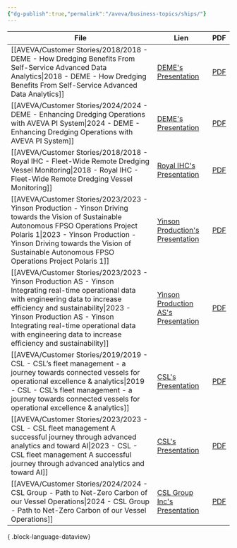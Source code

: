 ```yaml
---
{"dg-publish":true,"permalink":"/aveva/business-topics/ships/"}
---
```



| File                                                                                                                                                                                                                                                                                                                        | Lien                                                                                                                                                                                               | PDF                                                                                                                                                                                          |
| --------------------------------------------------------------------------------------------------------------------------------------------------------------------------------------------------------------------------------------------------------------------------------------------------------------------------- | -------------------------------------------------------------------------------------------------------------------------------------------------------------------------------------------------- | -------------------------------------------------------------------------------------------------------------------------------------------------------------------------------------------- |
| [[AVEVA/Customer Stories/2018/2018 - DEME - How Dredging Benefits From Self-Service Advanced Data Analytics\|2018 - DEME - How Dredging Benefits From Self-Service Advanced Data Analytics]]                                                                                                                             | [DEME's Presentation](https://resources.osisoft.com/presentations/how-dredging-benefits-from-self-service-advanced-data-analytics/)                                                                | [PDF](https://cdn.osisoft.com/osi/presentations/2018-uc-emea-barcelona/UC18EU-D2TR05-DEME-De-Block-How-Dredging-Benefits-From-Self-Service-Advanced-Data-Analytics.pdf)                      |
| [[AVEVA/Customer Stories/2024/2024 - DEME - Enhancing Dredging Operations with AVEVA PI System\|2024 - DEME - Enhancing Dredging Operations with AVEVA PI System]]                                                                                                                                                       | [DEME's Presentation](https://www.aveva.com/en/perspectives/presentations/2024/deme---enhancing-dredging-operations-with-aveva-pi-system/)                                                         | [PDF](https://cdn.mediavalet.com/eunl/content/yTIAk4BWHUiPw3IqrBaCFg/IM6Z-12aBU2nNcJtRLGIIw/Original/DEME%3A%20%20Enhancing%20Dredging%20Operations%20with%20AVEVA%20PI%20System.pdf)        |
| [[AVEVA/Customer Stories/2018/2018 - Royal IHC - Fleet-Wide Remote Dredging Vessel Monitoring\|2018 - Royal IHC - Fleet-Wide Remote Dredging Vessel Monitoring]]                                                                                                                                                         | [Royal IHC's Presentation](https://resources.osisoft.com/presentations/fleet-wide-remote-dredging-vessel-monitoring/)                                                                              | [PDF](https://cdn.osisoft.com/osi/presentations/2018-uc-emea-barcelona/UC18EU-D2TR06-RoyalIHC-Thakker-Fleet-Wide-Remote-Dredging-Vessel-Monitoring.pdf)                                      |
| [[AVEVA/Customer Stories/2023/2023 - Yinson Production - Yinson Driving towards the Vision of Sustainable Autonomous FPSO Operations   Project Polaris 1\|2023 - Yinson Production - Yinson Driving towards the Vision of Sustainable Autonomous FPSO Operations   Project Polaris 1]]                                   | [Yinson Production's Presentation](https://resources.osisoft.com/presentations/yinson--driving-towards-the-vision-of-sustainable-autonomous-fpso-operations-%E2%80%93-project-polaris/)            | [PDF](https://cdn.osisoft.com/osi/presentations/2023-AVEVA-San-Francisco/UC23NA-1OGE02-ViggoJohansen-Jan-Yinson-Driving-towards-the-Vision-of-Sustainable-Autonomous-FPSO-Operations.pdf)    |
| [[AVEVA/Customer Stories/2023/2023 - Yinson Production AS - Yinson Integrating real-time operational data with engineering data to increase efficiency and sustainability\|2023 - Yinson Production AS - Yinson Integrating real-time operational data with engineering data to increase efficiency and sustainability]] | [Yinson Production AS's Presentation](https://resources.osisoft.com/presentations/yinson--integrating-real-time-operational-data-with-engineering-data-to-increase-efficiency-and-sustainability/) | [PDF](https://cdn.osisoft.com/osi/presentations/2023-AVEVA-San-Francisco/UC23NA-2ENU03-YinsonProductionAS-BerteBye-Yinson-Integrating-real-time-operational.pdf)                             |
| [[AVEVA/Customer Stories/2019/2019 - CSL - CSL’s fleet management - a journey towards connected vessels for operational excellence & analytics\|2019 - CSL - CSL’s fleet management - a journey towards connected vessels for operational excellence & analytics]]                                                       | [CSL's Presentation](https://resources.osisoft.com/presentations/csl-s-fleet-management---a-journey-towards-connected-vessels-for-operational-excellence-and-analytics/)                           | [PDF](https://cdn.osisoft.com/osi/presentations/2019-uc-san-francisco/US19NA-D2MM05-CSL-Lavoie-CSLs-fleet-management-a-journey-towards-connected-vessels-for-operational.pdf)                |
| [[AVEVA/Customer Stories/2023/2023 - CSL - CSL fleet management A successful journey through advanced analytics and toward AI\|2023 - CSL - CSL fleet management A successful journey through advanced analytics and toward AI]]                                                                                         | [CSL's Presentation](https://resources.osisoft.com/presentations/csl-fleet-management--a-successful-journey-through-advanced-analytics-and-toward-ai/)                                             | [PDF](https://cdn.osisoft.com/osi/presentations/2023-AVEVA-San-Francisco/UC23NA-3INF06-MayaHTT-Duquette-CSL-fleet-management.pdf)                                                            |
| [[AVEVA/Customer Stories/2024/2024 - CSL Group - Path to Net-Zero Carbon of our Vessel Operations\|2024 - CSL Group - Path to Net-Zero Carbon of our Vessel Operations]]                                                                                                                                                 | [CSL Group Inc's Presentation](https://www.aveva.com/en/perspectives/presentations/2024/csl-group---path-to-net-zero-carbon-of-our-vessel-operations/)                                             | [PDF](https://cdn.mediavalet.com/eunl/content/3-3RjT4g-EeyFwoveBkH_w/rDkXT7Z940KKkmpRn4LWMQ/Original/CSL%20Group%3A%20%20Path%20to%20Net-Zero%20Carbon%20of%20our%20Vessel%20Operations.pdf) |

{ .block-language-dataview}